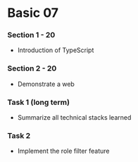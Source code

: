 # Basic 07

### Section 1 - 20
* Introduction of TypeScript

### Section 2 - 20
* Demonstrate a web

### Task 1 (long term)
* Summarize all technical stacks learned

### Task 2
* Implement the role filter feature
